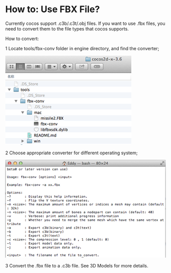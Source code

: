 # How to: Use FBX File? #

  Currently cocos support .c3b/.c3t/.obj files. If you want to use .fbx files, you need to convert them to the file types that cocos supports.

How to convert:

1 Locate tools/fbx-conv folder in engine directory, and find the converter;

   ![image](../../studio-img/HowToUseFBX/image001.png)

2 Choose appropriate converter for different operating system;

   ![image](../../studio-img/HowToUseFBX/image002.png)

3 Convert the .fbx file to a .c3b file. See   3D Models for more details.
